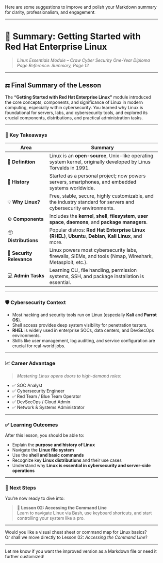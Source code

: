 Here are some suggestions to improve and polish your Markdown summary for clarity, professionalism, and engagement:

---

# 📘 **Summary: Getting Started with Red Hat Enterprise Linux**

> *Linux Essentials Module – Craw Cyber Security One-Year Diploma*  
> *Page Reference: Summary, Page 12*

---

## 🔚 Final Summary of the Lesson

The **“Getting Started with Red Hat Enterprise Linux”** module introduced the core concepts, components, and significance of Linux in modern computing, especially within cybersecurity. You learned why Linux is foundational for servers, labs, and cybersecurity tools, and explored its crucial components, distributions, and practical administration tasks.

---

### 🔹 Key Takeaways

| Area                      | Summary                                                                                                                   |
|---------------------------|---------------------------------------------------------------------------------------------------------------------------|
| 🧠 **Definition**         | Linux is an **open-source**, Unix-like operating system kernel, originally developed by Linus Torvalds in 1991.           |
| 📜 **History**            | Started as a personal project; now powers servers, smartphones, and embedded systems worldwide.                          |
| 💡 **Why Linux?**         | Free, stable, secure, highly customizable, and the industry standard for servers and cybersecurity environments.           |
| ⚙️ **Components**         | Includes the **kernel**, **shell**, **filesystem**, **user space**, **daemons**, and **package managers**.                |
| 📦 **Distributions**      | Popular distros: **Red Hat Enterprise Linux (RHEL)**, **Ubuntu**, **Debian**, **Kali Linux**, and more.                   |
| 🔐 **Security Relevance** | Linux powers most cybersecurity labs, firewalls, SIEMs, and tools (Nmap, Wireshark, Metasploit, etc.).                   |
| 💻 **Admin Tasks**        | Learning CLI, file handling, permission systems, SSH, and package installation is essential.                             |

---

### 🛡️ Cybersecurity Context

- Most hacking and security tools run on Linux (especially **Kali** and **Parrot OS**).
- Shell access provides deep system visibility for penetration testers.
- **RHEL** is widely used in enterprise SOCs, data centers, and DevSecOps environments.
- Skills like user management, log auditing, and service configuration are crucial for real-world jobs.

---

### 📈 Career Advantage

> *Mastering Linux opens doors to high-demand roles:*

- ✅ SOC Analyst
- ✅ Cybersecurity Engineer
- ✅ Red Team / Blue Team Operator
- ✅ DevSecOps / Cloud Admin
- ✅ Network & Systems Administrator

---

### ✅ Learning Outcomes

After this lesson, you should be able to:

- Explain the **purpose and history of Linux**
- Navigate the **Linux file system**
- Use the **shell and basic commands**
- Recognize key **Linux distributions** and their use cases
- Understand why **Linux is essential in cybersecurity and server-side operations**

---

### 🔗 Next Steps

You’re now ready to dive into:

> 🧭 **Lesson 02: Accessing the Command Line**  
> Learn to navigate Linux via Bash, use keyboard shortcuts, and start controlling your system like a pro.

---

Would you like a visual cheat sheet or command map for Linux basics?  
Or shall we move directly to Lesson 02: *Accessing the Command Line*?

---

Let me know if you want the improved version as a Markdown file or need it further customized!
